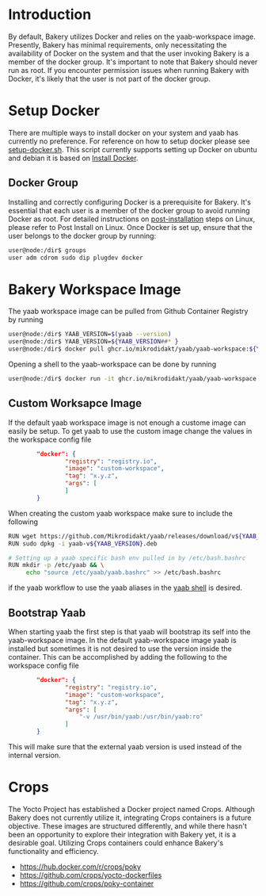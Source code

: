 # Introduction

By default, Bakery utilizes Docker and relies on the yaab-workspace image. Presently, Bakery has minimal requirements, only necessitating the availability of Docker on the system and that the user invoking Bakery is a member of the docker group. It's important to note that Bakery should never run as root. If you encounter permission issues when running Bakery with Docker, it's likely that the user is not part of the docker group.

# Setup Docker

There are multiple ways to install docker on your system and yaab has currently no preference. For reference on how to setup docker please see [setup-docker.sh](https://github.com/Mikrodidakt/yaab/blob/main/scripts/setup-docker.sh). This script currently supports setting up Docker on ubuntu and debian it is based on [Install Docker](https://docs.docker.com/engine/install/).

## Docker Group

Installing and correctly configuring Docker is a prerequisite for Bakery. It's essential that each user is a member of the docker group to avoid running Docker as root. For detailed instructions on [post-installation](https://docs.docker.com/engine/install/linux-postinstall/) steps on Linux, please refer to Post Install on Linux. Once Docker is set up, ensure that the user belongs to the docker group by running:


```bash
user@node:/dir$ groups
user adm cdrom sudo dip plugdev docker
```

# Bakery Workspace Image

The yaab workspace image can be pulled from Github Container Registry by running

```bash
user@node:/dir$ YAAB_VERSION=$(yaab --version)
user@node:/dir$ YAAB_VERSION=${YAAB_VERSION##* }
user@node:/dir$ docker pull ghcr.io/mikrodidakt/yaab/yaab-workspace:${YAAB_VERSION}
```

Opening a shell to the yaab-workspace can be done by running

```bash
user@node:/dir$ docker run -it ghcr.io/mikrodidakt/yaab/yaab-workspace:${YAAB_VERSION} /bin/bash
```

## Custom Worksapce Image

If the default yaab workspace image is not enough a custome image can easily be setup. To get yaab to use the custom image change the values in the workspace config file

```json
        "docker": {
                "registry": "registry.io",
                "image": "custom-workspace",
                "tag": "x.y.z",
                "args": [
                ]
        }
```

When creating the custom yaab workspace make sure to include the following

```bash
RUN wget https://github.com/Mikrodidakt/yaab/releases/download/v${YAAB_VERSION}/yaab-v${YAAB_VERSION}.deb
RUN sudo dpkg -i yaab-v${YAAB_VERSION}.deb

# Setting up a yaab specific bash env pulled in by /etc/bash.bashrc 
RUN mkdir -p /etc/yaab && \
     echo "source /etc/yaab/yaab.bashrc" >> /etc/bash.bashrc
```

if the yaab workflow to use the yaab aliases in the [yaab shell](sub-commands.md) is desired.

## Bootstrap Yaab

When starting yaab the first step is that yaab will bootstrap its self into the yaab-workspace image. In the default yaab-workspace image yaab is installed but sometimes it is not desired to use the version inside the container. This can be accomplished by adding the following to the workspace config file

```json
        "docker": {
                "registry": "registry.io",
                "image": "custom-workspace",
                "tag": "x.y.z",
                "args": [
                    "-v /usr/bin/yaab:/usr/bin/yaab:ro"
                ]
        }
```

This will make sure that the external yaab version is used instead of the internal version.

# Crops

The Yocto Project has established a Docker project named Crops. Although Bakery does not currently utilize it, integrating Crops containers is a future objective. These images are structured differently, and while there hasn't been an opportunity to explore their integration with Bakery yet, it is a desirable goal. Utilizing Crops containers could enhance Bakery's functionality and efficiency.

* https://hub.docker.com/r/crops/poky
* https://github.com/crops/yocto-dockerfiles
* https://github.com/crops/poky-container

